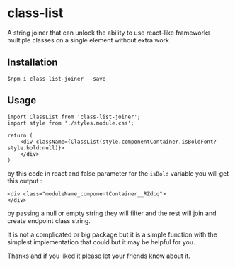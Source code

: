 # class-list
A string joiner that can unlock the ability to use react-like frameworks multiple classes on a single element without extra work

## Installation
```
$npm i class-list-joiner --save
```
## Usage

```
import ClassList from 'class-list-joiner';
import style from './styles.module.css';

return (
    <div className={ClassList(style.componentContainer,isBoldFont?style.bold:null)}>
    </div>
)
```

by this code in react and false parameter for the `isBold` variable you will get this output :

```
<div class="moduleName_componentContainer__RZdcq">
</div>
```

by passing a null or empty string they will filter and the rest will join and create endpoint class string.

It is not a complicated or big package but it is a simple function with the simplest implementation that could but it may be helpful for you.

Thanks and if you liked it please let your friends know about it.